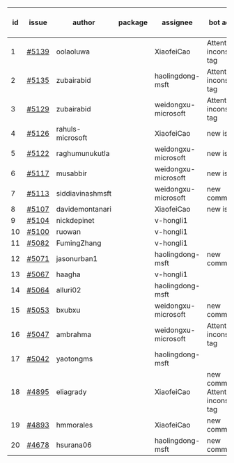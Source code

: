 | id | issue | author | package | assignee | bot advice | created date of issue | target release date | date from target |
| ------ | ------ | ------ | ------ | ------ | ------ | ------ | ------ | :-----: |
| 1 | [#5139](https://github.com/Azure/sdk-release-request/issues/5139) | oolaoluwa |  | XiaofeiCao | Attention to inconsistent tag | 04-16 | 05-24 |  |
| 2 | [#5135](https://github.com/Azure/sdk-release-request/issues/5135) | zubairabid |  | haolingdong-msft | Attention to inconsistent tag | 04-12 | 05-24 |  |
| 3 | [#5129](https://github.com/Azure/sdk-release-request/issues/5129) | zubairabid |  | weidongxu-microsoft | Attention to inconsistent tag | 04-12 | 05-24 |  |
| 4 | [#5126](https://github.com/Azure/sdk-release-request/issues/5126) | rahuls-microsoft |  | XiaofeiCao | new issue. | 04-11 | 04-26 |  |
| 5 | [#5122](https://github.com/Azure/sdk-release-request/issues/5122) | raghumunukutla |  | weidongxu-microsoft | new issue. | 04-11 | 04-26 |  |
| 6 | [#5117](https://github.com/Azure/sdk-release-request/issues/5117) | musabbir |  | weidongxu-microsoft | new issue. | 04-08 | 04-26 |  |
| 7 | [#5113](https://github.com/Azure/sdk-release-request/issues/5113) | siddiavinashmsft |  | weidongxu-microsoft | new comment. | 04-04 | 04-26 |  |
| 8 | [#5107](https://github.com/Azure/sdk-release-request/issues/5107) | davidemontanari |  | XiaofeiCao | new issue. | 04-03 | 04-26 |  |
| 9 | [#5104](https://github.com/Azure/sdk-release-request/issues/5104) | nickdepinet |  | v-hongli1 |  | 04-01 |  | 0 |
| 10 | [#5100](https://github.com/Azure/sdk-release-request/issues/5100) | ruowan |  | v-hongli1 |  | 04-01 |  | 0 |
| 11 | [#5082](https://github.com/Azure/sdk-release-request/issues/5082) | FumingZhang |  | v-hongli1 |  | 03-25 |  | 0 |
| 12 | [#5071](https://github.com/Azure/sdk-release-request/issues/5071) | jasonurban1 |  | haolingdong-msft | new comment. | 03-22 | 04-26 |  |
| 13 | [#5067](https://github.com/Azure/sdk-release-request/issues/5067) | haagha |  | v-hongli1 |  | 03-21 |  | 0 |
| 14 | [#5064](https://github.com/Azure/sdk-release-request/issues/5064) | alluri02 |  | haolingdong-msft |  | 03-20 | 04-26 |  |
| 15 | [#5053](https://github.com/Azure/sdk-release-request/issues/5053) | bxubxu |  | weidongxu-microsoft | new comment. | 03-18 | 04-26 |  |
| 16 | [#5047](https://github.com/Azure/sdk-release-request/issues/5047) | ambrahma |  | weidongxu-microsoft | Attention to inconsistent tag | 03-15 | 04-26 |  |
| 17 | [#5042](https://github.com/Azure/sdk-release-request/issues/5042) | yaotongms |  | haolingdong-msft |  | 03-13 | 04-26 |  |
| 18 | [#4895](https://github.com/Azure/sdk-release-request/issues/4895) | eliagrady |  | XiaofeiCao | new comment. Attention to inconsistent tag | 01-18 | 04-26 |  |
| 19 | [#4893](https://github.com/Azure/sdk-release-request/issues/4893) | hmmorales |  | XiaofeiCao | new comment. | 01-16 | 03-22 |  |
| 20 | [#4678](https://github.com/Azure/sdk-release-request/issues/4678) | hsurana06 |  | haolingdong-msft | new comment. | 10-23 | 04-26 |  |
